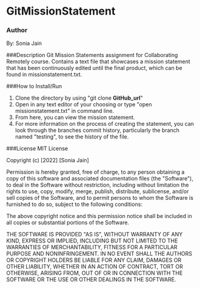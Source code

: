 # GitMissionStatement

### Author
By: Sonia Jain

###Description
Git Mission Statements assignment for Collaborating Remotely course. Contains a text file that showcases a mission statement that has been continuously edited until the final product, which can be found in missionstatement.txt.

###How to Install/Run
1. Clone the directory by using "git clone __GitHub_url__"
2. Open in any text editor of your choosing or type "open missionstatement.txt" in command line.
3. From here, you can view the mission statement.
4. For more information on the process of creating the statement, you can look through the branches commit history, particularly the branch named "testing", to see the history of the file.

###License
MIT License

Copyright (c) [2022] [Sonia Jain]

Permission is hereby granted, free of charge, to any person obtaining a copy
of this software and associated documentation files (the "Software"), to deal
in the Software without restriction, including without limitation the rights
to use, copy, modify, merge, publish, distribute, sublicense, and/or sell
copies of the Software, and to permit persons to whom the Software is
furnished to do so, subject to the following conditions:

The above copyright notice and this permission notice shall be included in all
copies or substantial portions of the Software.

THE SOFTWARE IS PROVIDED "AS IS", WITHOUT WARRANTY OF ANY KIND, EXPRESS OR
IMPLIED, INCLUDING BUT NOT LIMITED TO THE WARRANTIES OF MERCHANTABILITY,
FITNESS FOR A PARTICULAR PURPOSE AND NONINFRINGEMENT. IN NO EVENT SHALL THE
AUTHORS OR COPYRIGHT HOLDERS BE LIABLE FOR ANY CLAIM, DAMAGES OR OTHER
LIABILITY, WHETHER IN AN ACTION OF CONTRACT, TORT OR OTHERWISE, ARISING FROM,
OUT OF OR IN CONNECTION WITH THE SOFTWARE OR THE USE OR OTHER DEALINGS IN THE
SOFTWARE.



